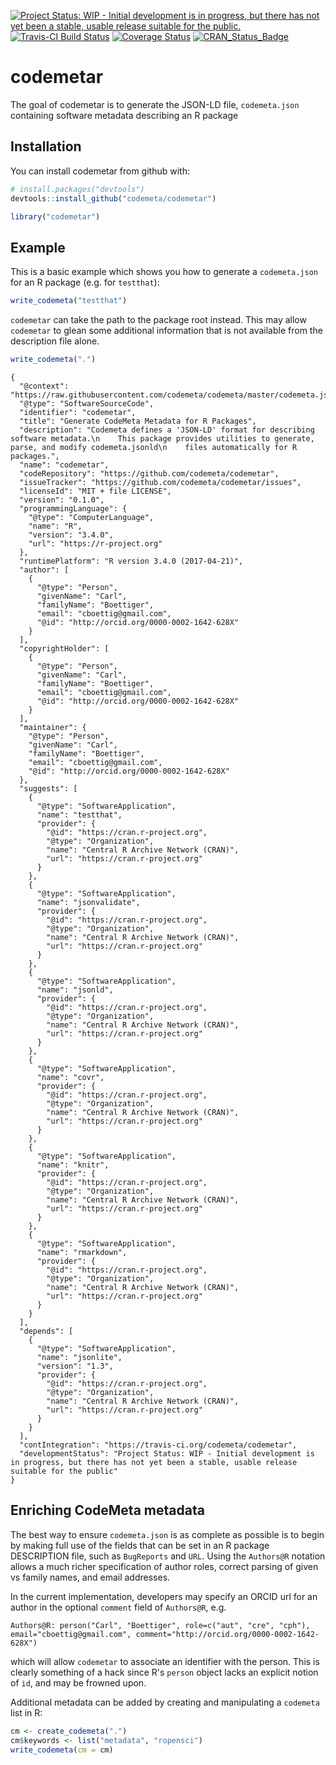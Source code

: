 
[![Project Status: WIP - Initial development is in progress, but there has not yet been a stable, usable release suitable for the public.](http://www.repostatus.org/badges/latest/wip.svg)](http://www.repostatus.org/#wip) [![Travis-CI Build Status](https://travis-ci.org/codemeta/codemetar.svg?branch=master)](https://travis-ci.org/codemeta/codemetar) [![Coverage Status](https://img.shields.io/codecov/c/github/codemeta/codemetar/master.svg)](https://codecov.io/github/codemeta/codemetar?branch=master) [![CRAN\_Status\_Badge](http://www.r-pkg.org/badges/version/codemetar)](https://cran.r-project.org/package=codemetar)

<!-- README.md is generated from README.Rmd. Please edit that file -->
codemetar
=========

The goal of codemetar is to generate the JSON-LD file, `codemeta.json` containing software metadata describing an R package

Installation
------------

You can install codemetar from github with:

``` r
# install.packages("devtools")
devtools::install_github("codemeta/codemetar")
```

``` r
library("codemetar")
```

Example
-------

This is a basic example which shows you how to generate a `codemeta.json` for an R package (e.g. for `testthat`):

``` r
write_codemeta("testthat")
```

`codemetar` can take the path to the package root instead. This may allow `codemetar` to glean some additional information that is not available from the description file alone.

``` r
write_codemeta(".")
```

    {
      "@context": "https://raw.githubusercontent.com/codemeta/codemeta/master/codemeta.jsonld",
      "@type": "SoftwareSourceCode",
      "identifier": "codemetar",
      "title": "Generate CodeMeta Metadata for R Packages",
      "description": "Codemeta defines a 'JSON-LD' format for describing software metadata.\n    This package provides utilities to generate, parse, and modify codemeta.jsonld\n    files automatically for R packages.",
      "name": "codemetar",
      "codeRepository": "https://github.com/codemeta/codemetar",
      "issueTracker": "https://github.com/codemeta/codemetar/issues",
      "licenseId": "MIT + file LICENSE",
      "version": "0.1.0",
      "programmingLanguage": {
        "@type": "ComputerLanguage",
        "name": "R",
        "version": "3.4.0",
        "url": "https://r-project.org"
      },
      "runtimePlatform": "R version 3.4.0 (2017-04-21)",
      "author": [
        {
          "@type": "Person",
          "givenName": "Carl",
          "familyName": "Boettiger",
          "email": "cboettig@gmail.com",
          "@id": "http://orcid.org/0000-0002-1642-628X"
        }
      ],
      "copyrightHolder": [
        {
          "@type": "Person",
          "givenName": "Carl",
          "familyName": "Boettiger",
          "email": "cboettig@gmail.com",
          "@id": "http://orcid.org/0000-0002-1642-628X"
        }
      ],
      "maintainer": {
        "@type": "Person",
        "givenName": "Carl",
        "familyName": "Boettiger",
        "email": "cboettig@gmail.com",
        "@id": "http://orcid.org/0000-0002-1642-628X"
      },
      "suggests": [
        {
          "@type": "SoftwareApplication",
          "name": "testthat",
          "provider": {
            "@id": "https://cran.r-project.org",
            "@type": "Organization",
            "name": "Central R Archive Network (CRAN)",
            "url": "https://cran.r-project.org"
          }
        },
        {
          "@type": "SoftwareApplication",
          "name": "jsonvalidate",
          "provider": {
            "@id": "https://cran.r-project.org",
            "@type": "Organization",
            "name": "Central R Archive Network (CRAN)",
            "url": "https://cran.r-project.org"
          }
        },
        {
          "@type": "SoftwareApplication",
          "name": "jsonld",
          "provider": {
            "@id": "https://cran.r-project.org",
            "@type": "Organization",
            "name": "Central R Archive Network (CRAN)",
            "url": "https://cran.r-project.org"
          }
        },
        {
          "@type": "SoftwareApplication",
          "name": "covr",
          "provider": {
            "@id": "https://cran.r-project.org",
            "@type": "Organization",
            "name": "Central R Archive Network (CRAN)",
            "url": "https://cran.r-project.org"
          }
        },
        {
          "@type": "SoftwareApplication",
          "name": "knitr",
          "provider": {
            "@id": "https://cran.r-project.org",
            "@type": "Organization",
            "name": "Central R Archive Network (CRAN)",
            "url": "https://cran.r-project.org"
          }
        },
        {
          "@type": "SoftwareApplication",
          "name": "rmarkdown",
          "provider": {
            "@id": "https://cran.r-project.org",
            "@type": "Organization",
            "name": "Central R Archive Network (CRAN)",
            "url": "https://cran.r-project.org"
          }
        }
      ],
      "depends": [
        {
          "@type": "SoftwareApplication",
          "name": "jsonlite",
          "version": "1.3",
          "provider": {
            "@id": "https://cran.r-project.org",
            "@type": "Organization",
            "name": "Central R Archive Network (CRAN)",
            "url": "https://cran.r-project.org"
          }
        }
      ],
      "contIntegration": "https://travis-ci.org/codemeta/codemetar",
      "developmentStatus": "Project Status: WIP - Initial development is in progress, but there has not yet been a stable, usable release suitable for the public"
    }

Enriching CodeMeta metadata
---------------------------

The best way to ensure `codemeta.json` is as complete as possible is to begin by making full use of the fields that can be set in an R package DESCRIPTION file, such as `BugReports` and `URL`. Using the `Authors@R` notation allows a much richer specification of author roles, correct parsing of given vs family names, and email addresses.

In the current implementation, developers may specify an ORCID url for an author in the optional `comment` field of `Authors@R`, e.g.

    Authors@R: person("Carl", "Boettiger", role=c("aut", "cre", "cph"), email="cboettig@gmail.com", comment="http://orcid.org/0000-0002-1642-628X")

which will allow `codemetar` to associate an identifier with the person. This is clearly something of a hack since R's `person` object lacks an explicit notion of `id`, and may be frowned upon.

Additional metadata can be added by creating and manipulating a `codemeta` list in R:

``` r
cm <- create_codemeta(".")
cm$keywords <- list("metadata", "ropensci")
write_codemeta(cm = cm)
```
